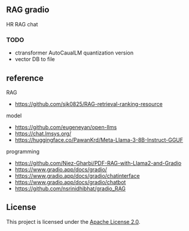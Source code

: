 ## RAG gradio
HR RAG chat

### TODO
- ctransformer AutoCaualLM quantization version
- vector DB to file

## reference
RAG
- https://github.com/sjk0825/RAG-retrieval-ranking-resource

model
- https://github.com/eugeneyan/open-llms 
- https://chat.lmsys.org/
- https://huggingface.co/PawanKrd/Meta-Llama-3-8B-Instruct-GGUF

programming
- https://github.com/Niez-Gharbi/PDF-RAG-with-Llama2-and-Gradio
- https://www.gradio.app/docs/gradio/
- https://www.gradio.app/docs/gradio/chatinterface
- https://www.gradio.app/docs/gradio/chatbot
- https://github.com/nsrinidhibhat/gradio_RAG 


## License
This project is licensed under the [Apache License 2.0](https://github.com/Niez-Gharbi/PDF-RAG-with-Llama2-and-Gradio/blob/main/LICENSE).

